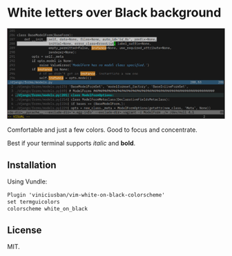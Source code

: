 # White letters over Black background #

![White on black colorscheme](screenshot.png)

Comfortable and just a few colors. Good to focus and concentrate.

Best if your terminal supports _italic_ and **bold**.


## Installation ##

Using Vundle:

    Plugin 'viniciusban/vim-white-on-black-colorscheme'
    set termguicolors
    colorscheme white_on_black


## License

MIT.

